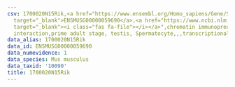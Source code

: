 ```yaml
---
csv: 1700020N15Rik,<a href="https://www.ensembl.org/Homo_sapiens/Gene/Summary?db=core;g=ENSMUSG00000059690"
  target="_blank">ENSMUSG00000059690</a>,<a href="https://www.ncbi.nlm.nih.gov/pubmed/25450459"
  target="_blank"><i class="fas fa-file"></i></a>",chromatin immunoprecipitation assay,direct
  interaction,prime adult stage, testis, Spermatocyte,,,transcriptional regulation,
data_alias: 1700020N15Rik
data_id: ENSMUSG00000059690
data_numevidence: 1
data_species: Mus musculus
data_taxid: '10090'
title: 1700020N15Rik
---
```

